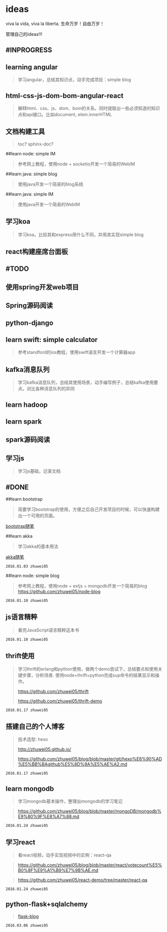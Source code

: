 # ideas

viva la vida, viva la liberta. 生命万岁！自由万岁！

管理自己的ideas!!!


#INPROGRESS
---


## learning angular

> 学习angular，总结其知识点，动手完成项目：simple blog

## html-css-js-dom-bom-angular-react
> 解释html、css、js、dom、bom的关系。同时提取出一些必须知道的知识点和api接口。比如document, elem.innerHTML

## 文档构建工具

> toc? sphinx-doc?

##learn node: simple IM
> 参考网上教程，使用node + socketio开发一个简易的WebIM


##learn java: simple blog
> 使用java开发一个简易的blog系统


##learn java: simple IM
> 使用java开发一个简易的WebIM

## 学习koa
> 学习koa，比较其和express用什么不同，并用其实现simple blog


## react构建座席台面板


#TODO
----

## 使用spring开发web项目

## Spring源码阅读

## python-django

## learn swift: simple calculator
> 参考standford的ios教程，使用swift语言开发一个计算器app

## kafka消息队列
> 学习kafka消息队列，总结其使用场景，动手编写例子，总结kafka使用要点。对比各种消息队列的异同

## learn hadoop

## learn spark

## spark源码阅读

## 学习js

> 学习js基础，记录文档


#DONE
----

##learn bootstrap
> 简要学习bootstrap的使用，方便之后自己开发项目的时候，可以快速构建出一个可用的页面。

[bootstrap随笔](https://github.com/zhuwei05/blog/blob/master/bootstrap/bootstrap%E7%AC%94%E8%AE%B0.md)


##learn akka
> 学习akka的基本用法

[akka随笔](https://github.com/zhuwei05/blog/blob/master/scala/akka%E9%9A%8F%E7%AC%94.md)

`2016.01.03 zhuwei05`

##learn node: simple blog
> 参考网上教程，使用node + extjs + mongodb开发一个简易的blog
> <https://github.com/zhuwei05/node-blog>

`2016.01.10 zhuwei05`

## js语言精粹

> 看完JavaScript语言精粹这本书 

`2016.01.10 zhuwei05`


## thrift使用

> 学习thrift的erlang和python使用，做两个demo尝试下，总结要点和使用关键步骤，分析场景. 使用node+thrift+python完成sup命令的结果显示和操作。 
> 
> <https://github.com/zhuwei05/thrift>
> 
> <https://github.com/zhuwei05/thrift-demo>

`2016.01.17 zhuwei05`

## 搭建自己的个人博客

> 技术选型: hexo
> 
> <http://zhuwei05.github.io/>
> 
> <https://github.com/zhuwei05/blog/blob/master/git/hexo%E6%90%AD%E5%BB%BAgithub%E5%8D%9A%E5%AE%A2.md>


`2016.01.17 zhuwei05`

## learn mongodb
> 学习mongodb基本操作，整理出mongodb的学习笔记

> <https://github.com/zhuwei05/blog/blob/master/mongoDB/mongodb%E9%80%9F%E8%A7%88.md>

`2016.01.24 zhuwei05`

## 学习react

> 看react视频，动手实现视频中的实例：react-qa

> <https://github.com/zhuwei05/blog/blob/master/react/votecount%E5%B0%8F%E9%A1%B9%E7%9B%AE.md>

> <https://github.com/zhuwei05/react-demo/tree/master/react-qa>

`2016.01.24 zhuwei05`

## python-flask+sqlalchemy

> [flask-blog](https://github.com/zhuwei05/flask-blog)

`2016.03.06 zhuwei05`




